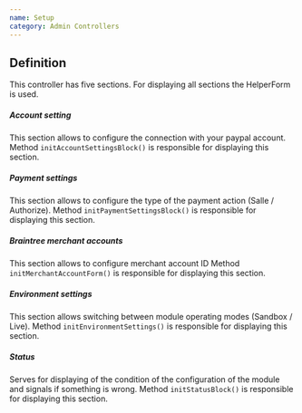 ```yaml
---
name: Setup
category: Admin Controllers
---
```


## Definition

This controller has five sections. For displaying all sections the HelperForm is used.

##### Account setting

This section allows to configure the connection with your paypal account.
Method `initAccountSettingsBlock()` is responsible for displaying this section.

##### Payment settings

This section allows to configure the type of the payment action (Salle / Authorize).
Method `initPaymentSettingsBlock()` is responsible for displaying this section.

##### Braintree merchant accounts

This section allows to configure merchant account ID
Method `initMerchantAccountForm()` is responsible for displaying this section.

##### Environment settings

This section allows switching between module operating modes (Sandbox / Live).
Method `initEnvironmentSettings()` is responsible for displaying this section.

##### Status

Serves for displaying of the condition of the configuration of the module
and signals if something is wrong.
Method `initStatusBlock()` is responsible for displaying this section.